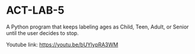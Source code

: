 # ACT-LAB-5
A Python program that keeps labeling ages as Child, Teen, Adult, or Senior until the user decides to stop.

Youtube link: https://youtu.be/bUYlypRA3WM
